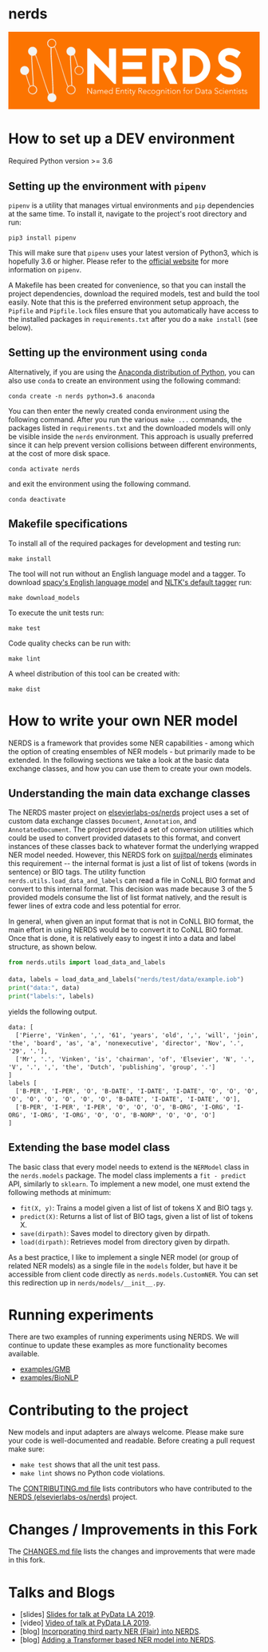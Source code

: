 # nerds
![nerds logo](docs/nerds.png)

# How to set up a DEV environment

Required Python version >= 3.6

## Setting up the environment with `pipenv`

`pipenv` is a utility that manages virtual environments and `pip` dependencies at the same time. To install it, navigate to the project's root directory and run:

```
pip3 install pipenv
```

This will make sure that `pipenv` uses your latest version of Python3, which is hopefully 3.6 or higher. Please refer to the [official website](https://docs.pipenv.org/) for more information on `pipenv`.

A Makefile has been created for convenience, so that you can install the project dependencies, download the required models, test and build the tool easily. Note that this is the preferred environment setup approach, the `Pipfile` and `Pipfile.lock` files ensure that you automatically have access to the installed packages in `requirements.txt` after you do a `make install` (see below).

## Setting up the environment using `conda`

Alternatively, if you are using the [Anaconda distribution of Python](https://www.anaconda.com/), you can also use `conda` to create an environment using the following command:

```
conda create -n nerds python=3.6 anaconda
```

You can then enter the newly created conda environment using the following command. After you run the various `make ...` commands, the packages listed in `requirements.txt` and the downloaded models will only be visible inside the `nerds` environment. This approach is usually preferred since it can help prevent version collisions between different environments, at the cost of more disk space.

```
conda activate nerds
```

and exit the environment using the following command.

```
conda deactivate
```

## Makefile specifications

To install all of the required packages for development and testing run:

```
make install
```

The tool will not run without an English language model and a tagger. To download [spacy's English language model](https://spacy.io/usage/models) and [NLTK's default tagger](https://www.nltk.org/api/nltk.tag.html#nltk.tag.perceptron.AveragedPerceptron) run:

```
make download_models
```

To execute the unit tests run:

```
make test
```

Code quality checks can be run with:

```
make lint
```

A wheel distribution of this tool can be created with:

```
make dist
```

# How to write your own NER model

NERDS is a framework that provides some NER capabilities - among which the option of creating ensembles of NER models - but primarily made to be extended. In the following sections we take a look at the basic data exchange classes, and how you can use them to create your own models.

## Understanding the main data exchange classes

The NERDS master project on [elsevierlabs-os/nerds](https://github.com/elsevierlabs-os/nerds) project uses a set of custom data exchange classes `Document`, `Annotation`, and `AnnotatedDocument`. The project provided a set of conversion utilities which could be used to convert provided datasets to this format, and convert instances of these classes back to whatever format the underlying wrapped NER model needed. However, this NERDS fork on [sujitpal/nerds](https://github.com/sujitpal/nerds) eliminates this requirement -- the internal format is just a list of list of tokens (words in sentence) or BIO tags. The utility function `nerds.utils.load_data_and_labels` can read a file in CoNLL BIO format and convert to this internal format. This decision was made because 3 of the 5 provided models consume the list of list format natively, and the result is fewer lines of extra code and less potential for error.

In general, when given an input format that is not in CoNLL BIO format, the main effort in using NERDS would be to convert it to CoNLL BIO format. Once that is done, it is relatively easy to ingest it into a data and label structure, as shown below.

```python
from nerds.utils import load_data_and_labels

data, labels = load_data_and_labels("nerds/test/data/example.iob")
print("data:", data)
print("labels:", labels)
```

yields the following output.

```
data: [
  ['Pierre', 'Vinken', ',', '61', 'years', 'old', ',', 'will', 'join', 'the', 'board', 'as', 'a', 'nonexecutive', 'director', 'Nov', '.', '29', '.'], 
  ['Mr', '.', 'Vinken', 'is', 'chairman', 'of', 'Elsevier', 'N', '.', 'V', '.', ',', 'the', 'Dutch', 'publishing', 'group', '.']
]
labels [
  ['B-PER', 'I-PER', 'O', 'B-DATE', 'I-DATE', 'I-DATE', 'O', 'O', 'O', 'O', 'O', 'O', 'O', 'O', 'O', 'B-DATE', 'I-DATE', 'I-DATE', 'O'], 
  ['B-PER', 'I-PER', 'I-PER', 'O', 'O', 'O', 'B-ORG', 'I-ORG', 'I-ORG', 'I-ORG', 'I-ORG', 'O', 'O', 'B-NORP', 'O', 'O', 'O']
]
```

## Extending the base model class

The basic class that every model needs to extend is the `NERModel` class in the `nerds.models` package. The model class implements a `fit - predict` API, similarly to `sklearn`. To implement a new model, one must extend the following methods at minimum:

*  `fit(X, y)`: Trains a model given a list of list of tokens X and BIO tags y.
*  `predict(X)`: Returns a list of list of BIO tags, given a list of list of tokens X.
*  `save(dirpath)`: Saves model to directory given by dirpath.
*  `load(dirpath)`: Retrieves model from directory given by dirpath.

As a best practice, I like to implement a single NER model (or group of related NER models) as a single file in the `models` folder, but have it be accessible from client code directly as `nerds.models.CustomNER`. You can set this redirection up in `nerds/models/__init__.py`.

# Running experiments

There are two examples of running experiments using NERDS. We will continue to update these examples as more functionality becomes available.

* [examples/GMB](examples/GMB)
* [examples/BioNLP](examples/BioNLP)

# Contributing to the project

New models and input adapters are always welcome. Please make sure your code is well-documented and readable. Before creating a pull request make sure:

* `make test` shows that all the unit test pass.
* `make lint` shows no Python code violations.

The [CONTRIBUTING.md file](docs/CONTRIBUTING.md) lists contributors who have contributed to the [NERDS (elsevierlabs-os/nerds)](https://github.com/elsevierlabs-os/nerds) project.

# Changes / Improvements in this Fork

The [CHANGES.md file](docs/CHANGES.md) lists the changes and improvements that were made in this fork.

# Talks and Blogs

* \[slides\] [Slides for talk at PyData LA 2019](https://www.slideshare.net/sujitpal/building-named-entity-recognition-models-efficiently-using-nerds).
* \[video\] [Video of talk at PyData LA 2019](https://www.youtube.com/watch?v=ilzFiK0nAh8).
* \[blog\] [Incorporating third party NER (Flair) into NERDS](https://sujitpal.blogspot.com/2019/12/incorporating-flair-ner-into-nerds.html).
* \[blog\] [Adding a Transformer based NER model into NERDS](https://sujitpal.blogspot.com/2020/01/adding-transformer-based-ner-model-into.html).
